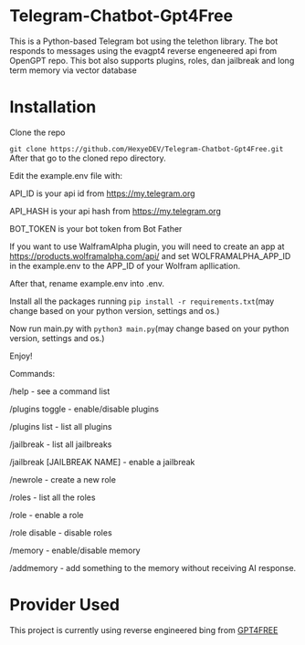 # Telegram-Chatbot-Gpt4Free
This is a Python-based Telegram bot using the telethon library. The bot responds to messages using the evagpt4 reverse engeneered api from OpenGPT repo. This bot also supports plugins, roles, dan jailbreak and long term memory via vector database

# Installation
Clone the repo

```git clone https://github.com/HexyeDEV/Telegram-Chatbot-Gpt4Free.git```
After that go to the cloned repo directory.

Edit the example.env file with:

API_ID is your api id from https://my.telegram.org

API_HASH is your api hash from https://my.telegram.org

BOT_TOKEN is your bot token from Bot Father

If you want to use WalframAlpha plugin, you will need to create an app at https://products.wolframalpha.com/api/ and set WOLFRAMALPHA_APP_ID in the example.env to the APP_ID of your Wolfram apllication.

After that, rename example.env into .env.

Install all the packages running ```pip install -r requirements.txt```(may change based on your python version, settings and os.)

Now run main.py with ```python3 main.py```(may change based on your python version, settings and os.)

Enjoy!

Commands:

/help - see a command list

/plugins toggle - enable/disable plugins

/plugins list - list all plugins

/jailbreak - list all jailbreaks

/jailbreak [JAILBREAK NAME] - enable a jailbreak

/newrole <Role Name> <Role Info> - create a new role

/roles - list all the roles

/role <Role Name> - enable a role

/role disable - disable roles

/memory - enable/disable memory

/addmemory - add something to the memory without receiving AI response.

# Provider Used

This project is currently using reverse engineered bing from [GPT4FREE](https://github.com/xtekky/gpt4free)
